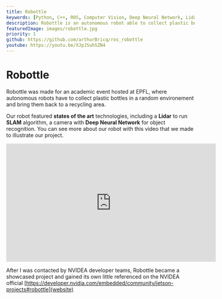 ```yaml
---
title: Robottle
keywords: [Python, C++, ROS, Computer Vision, Deep Neural Network, Lidar]
description: Robottle is an autonomous robot able to collect plastic bottles in a random environment. It was entirely done in a team of 3 students. This project was showcased by NVIDEA as proof of concept for what a Jetson Nano Board can do ! 
featuredImage: images/robottle.jpg
priority: 1
github: https://github.com/arthurBricq/ros_robottle
youtube: https://youtu.be/XJpJSuhSZN4
---
```


# Robottle

Robottle was made for an academic event hosted at EPFL, where autonomous robots have to collect plastic bottles in a random environement and bring them back to a recycling area.

Our robot featured **states of the art** technologies, including a **Lidar** to run **SLAM** algorithm, a camera with **Deep Neural Network** for object recognition. You can see more about our robot with this video that we made to illustrate our project.

<iframe width="560" height="315" src="https://www.youtube.com/embed/XJpJSuhSZN4" frameborder="0" allowfullscreen></iframe>

After I was contacted by NVIDEA developer teams, Robottle became a showcased project and gained its own little referenced on the NVIDEA official [https://developer.nvidia.com/embedded/community/jetson-projects#robottle](website)
